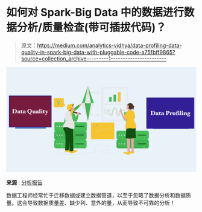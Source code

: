 # 如何对 Spark-Big Data 中的数据进行数据分析/质量检查(带可插拔代码)？

> 原文：<https://medium.com/analytics-vidhya/data-profiling-data-quality-in-spark-big-data-with-pluggable-code-a75fbff9865?source=collection_archive---------1----------------------->

![](img/5c65e44a40c960c969da6e3452748ecb.png)

**来源** : [分析报告](https://analyticsindiamag.com/data-mining-vs-data-profiling-what-makes-them-different/)

数据工程师经常忙于迁移数据或建立数据管道，以至于忽略了数据分析和数据质量。这会导致数据质量差、缺少列、意外的量，从而导致不可靠的分析！
